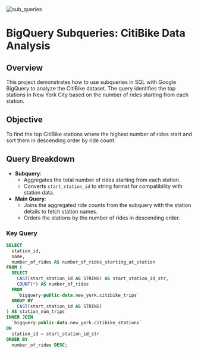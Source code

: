 ![sub_queries](https://github.com/user-attachments/assets/0efd6bfd-1b27-419b-b858-67589b6a9402)

# BigQuery Subqueries: CitiBike Data Analysis

## Overview
This project demonstrates how to use subqueries in SQL with Google BigQuery to analyze the CitiBike dataset. The query identifies the top stations in New York City based on the number of rides starting from each station.

## Objective
To find the top CitiBike stations where the highest number of rides start and sort them in descending order by ride count.

## Query Breakdown
- **Subquery**:
  - Aggregates the total number of rides starting from each station.
  - Converts `start_station_id` to string format for compatibility with station data.
- **Main Query**:
  - Joins the aggregated ride counts from the subquery with the station details to fetch station names.
  - Orders the stations by the number of rides in descending order.

### Key Query
```sql
SELECT
  station_id,
  name,
  number_of_rides AS number_of_rides_starting_at_station
FROM (
  SELECT
    CAST(start_station_id AS STRING) AS start_station_id_str,
    COUNT(*) AS number_of_rides
  FROM
    `bigquery-public-data.new_york.citibike_trips`
  GROUP BY
    CAST(start_station_id AS STRING)
) AS station_num_trips
INNER JOIN
  `bigquery-public-data.new_york.citibike_stations`
ON
  station_id = start_station_id_str
ORDER BY
  number_of_rides DESC;
